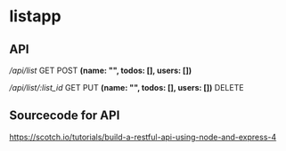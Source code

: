 
# listapp

## API
*/api/list*
GET
POST __(name: "", todos: [], users: [])__

*/api/list/:list_id*
GET
PUT __(name: "", todos: [], users: [])__
DELETE




## Sourcecode for API
https://scotch.io/tutorials/build-a-restful-api-using-node-and-express-4

